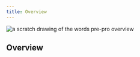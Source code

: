 ```yaml
---
title: Overview
---
```


<img src="/course-in-a-box/img/prepro_overview.png" alt="a scratch drawing of the words pre-pro overview" class="img-fluid">

## Overview
